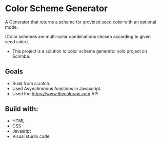# Color Scheme Generator

A Generator that returns a scheme for provided seed color with an optional mode.

(Color schemes are multi-color combinations chosen according to given seed color).

- This project is a solution to color scheme generator solo project on Scrimba.


## Goals

- Build from scratch.
- Used Asynchronous functions in Javascript.
- Used the https://www.thecolorapi.com API.


## Build with:

- HTML
- CSS
- Javasript
- Visual studio code
